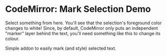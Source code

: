 CodeMirror: Mark Selection Demo
===============================

Select something from here. You'll see that the selection's foreground color changes to white! Since, by default, CodeMirror only puts an independent "marker" layer behind the text, you'll need something like this to change its colour.

Simple addon to easily mark (and style) selected text.
